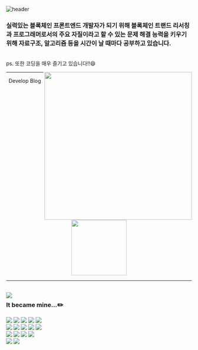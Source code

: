 ![header](https://capsule-render.vercel.app/api?type=waving&color=3178C6&height=150&section=header&text=Don't%20Repeat%20Yourself&fontSize=65&animation=fadeIn&fontColor=f2e9e4)
### 실력있는 블록체인 프론트엔드 개발자가 되기 위해 블록체인 트랜드 리서칭과 프로그래머로서의 주요 자질이라고 할 수 있는 문제 해결 능력을 키우기 위해 자료구조, 알고리즘 등을 시간이 날 때마다 공부하고 있습니다.
<br>
ps. 또한 코딩을 매우 즐기고 있습니다!!😄
<div align="center">
  
<img style="width:400px;" align="right" src="https://github-readme-stats.vercel.app/api?username=bosees&show_icons=true&theme=dracula&hide="/>
 
 ---
Develop Blog
  
<a href="https://velog.io/@yeoungil012">
  <img style="width:150px;" src="https://img.shields.io/badge/Velog-1cca97?style=flat-square&logo=Vimeo&logoColor=white"/>
</a>
 
 <br>
 
</div>
  
 ---
 
 <br>
 
<img align="left" src="https://github-readme-stats.vercel.app/api/top-langs/?username=bosees&theme=dracula&exclude_repo=Computer-Science-Engineering&layout=compact&langs_count=10"/>
 
<div align="left">
 
### It became mine...✏️
<img src="https://img.shields.io/badge/HTML-d00000?style=flat-square&logo=HTML5&logoColor=white"/>
<img src="https://img.shields.io/badge/CSS-1a759f?style=flat-square&logo=CSS3&logoColor=white"/>
<img src="https://img.shields.io/badge/JavaScript-ffb13b?style=flat-square&logo=javascript&logoColor=white"/>
<img src="https://img.shields.io/badge/TypeScript-3178C6?style=flat-square&logo=Typescript&logoColor=white"/>
<img src="https://img.shields.io/badge/Solidity-363636?style=flat-square&logo=Solidity&logoColor=white"/>

<br>
<img src="https://img.shields.io/badge/React-61DAFB?style=flat-square&logo=React&logoColor=white"/>
<img src="https://img.shields.io/badge/styled%2Dcomponents-DB7093?style=flat-square&logo=styled%2Dcomponents&logoColor=white"/>
<img src="https://img.shields.io/badge/Tailwind CSS-06B6D4?style=flat-square&logo=Tailwind CSS&logoColor=white"/>
<img src="https://img.shields.io/badge/Redux-764ABC?style=flat-square&logo=Redux&logoColor=white"/>
<img src="https://img.shields.io/badge/Recoil-764ABC?style=flat-square&logo=Redux&logoColor=white"/>
  
<br>
<img src="https://img.shields.io/badge/Web3.js & ethers.js-C21325?style=flat-square&logo=Web3.js&logoColor=white"/>
<img src="https://img.shields.io/badge/MongoDB-47A248?style=flat-square&logo=MongoDB&logoColor=white"/>
<img src="https://img.shields.io/badge/PostgreSQL-4169E1?style=flat-square&logo=PostgreSQL&logoColor=white"/>
<img src="https://img.shields.io/badge/Amazon AWS-232F3E?style=flat-square&logo=Amazon AWS&logoColor=white"/>

<br>
<img src="https://img.shields.io/badge/GraphQL-E10098?style=flat-square&logo=GraphQL&logoColor=white"/>
<img src="https://img.shields.io/badge/Jest-C21325?style=flat-square&logo=Jest&logoColor=white"/>
